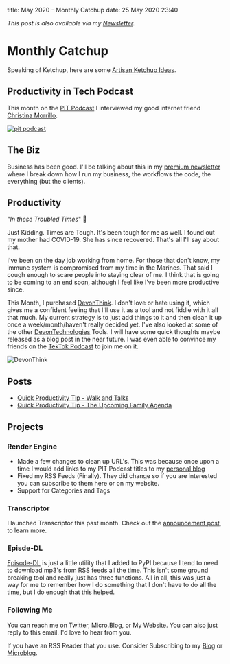 title: May 2020 - Monthly Catchup 
date: 25 May 2020 23:40

_This post is also available via my [Newsletter](https://buttondown.email/productivityintech)._

# Monthly Catchup 

Speaking of Ketchup, here are some [Artisan Ketchup Ideas](https://sharedappetite.com/recipes/10-creative-artisan-ketchup-flavors/).

## Productivity in Tech Podcast

This month on the [PIT Podcast] I interviewed my good internet friend [Christina Morrillo](https://twitter.com/divinetechygirl).

[![pit podcast](https://s3-us-west-2.amazonaws.com/kjaymiller/images/pit-v3.jpg)][PIT Podcast]

## The Biz
Business has been good. I'll be talking about this in my [premium newsletter] where I break down how I run my business, the workflows the code, the everything (but the clients). 

## Productivity
"_In these Troubled Times_" 🤮

Just Kidding. Times are Tough. It's been tough for me as well. I found out my mother had COVID-19. She has since recovered. That's all I'll say about that. 

I've been on the day job working from home. For those that don't know, my immune system is compromised from my time in the Marines. That said I cough enough to scare people into staying clear of me. I think that is going to be coming to an end soon, although I feel like I've been more productive since.

This Month, I purchased [DevonThink](https://devontechnologies.com/apps/devonthink). I don't love or hate using it, which gives me a confident feeling that I'll use it as a tool and not fiddle with it all that much. My current strategy is to just add things to it and then clean it up once a week/month/haven't really decided yet. I've also looked at some of the other [DevonTechnologies](https://devontechnologies.com) Tools. I will have some quick thoughts maybe released as a blog post in the near future. I was even able to convince my friends on the [TekTok Podcast] to join me on it.

![DevonThink](https://kjaymiller.s3-us-west-2.amazonaws.com/images/CleanShot-2020-05-25-at-23.34.03.png)

## Posts

- [Quick Productivity Tip - Walk and Talks](https://kjaymiller.com/quick_productivity_tip_-_walk_and_talks)
- [Quick Productivity Tip - The Upcoming Family Agenda](https://kjaymiller.com/qtp-family-agenda)

## Projects

### Render Engine 
* Made a few changes to clean up URL's. This was because once upon a time I would add links to my PIT Podcast titles to my [personal blog]
* Fixed my RSS Feeds (Finally). They did change so if you are interested you can subscribe to them here or on my website.
* Support for Categories and Tags

### Transcriptor
I launched Transcriptor this past month. Check out the [announcement post], to learn more. 

### Episde-DL

[Episode-DL](https://pypi.org/project/Episode-DL/) is just a little utility that I added to PyPI because I tend to need to download mp3's from RSS feeds all the time. This isn't some ground breaking tool and really just has three functions. All in all, this was just a way for me to remember how I do something that I don't have to do all the time, but I do enough that this helped.

### Following Me
You can reach me on Twitter, Micro.Blog, or My Website. You can also just reply to this email. I'd love to hear from you.

If you have an RSS Reader that you use. Consider Subscribing to my [Blog] or [Microblog].

[personal blog]: https://kjaymiller.com/all_posts
[Blog]: https://kjaymiller.com/blog.rss.xml
[MicroBlog]: https://kjaymiller.com/microblog.rss.xml
[Twitch]: https://twitch.tv/kjaymiller
[PIT Podcast]: https://podcast.productivityintech.com/s2020/5
[Transcriptor]: https://pypi.org/project/transcriptor
[announcement post]: https://kjaymiller.com/announcing_transcriptor
[TekTok Podcast]: https://www.tekside.net/tektok/2020/5/12/hl180iov0tpnl3rs0jlbu8q1efb0yu
[premium newsletter]: https://buttondown.email/pitpremium
